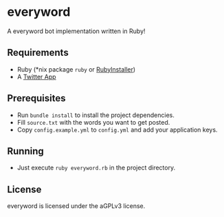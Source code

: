 # everyword

A everyword bot implementation written in Ruby!

## Requirements

* Ruby (*nix package `ruby` or [RubyInstaller](http://rubyinstaller.org/))
* A [Twitter App](https://apps.twitter.com)

## Prerequisites

* Run `bundle install` to install the project dependencies.
* Fill `source.txt` with the words you want to get posted.
* Copy `config.example.yml` to `config.yml` and add your application keys.

## Running

* Just execute `ruby everyword.rb` in the project directory.

## License

everyword is licensed under the aGPLv3 license.